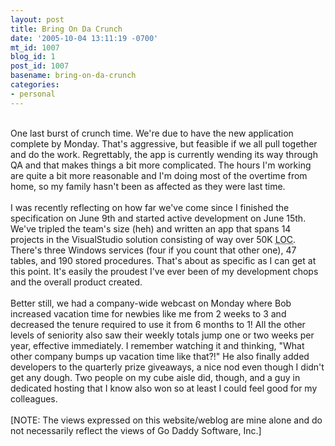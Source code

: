 ```yaml
---
layout: post
title: Bring On Da Crunch
date: '2005-10-04 13:11:19 -0700'
mt_id: 1007
blog_id: 1
post_id: 1007
basename: bring-on-da-crunch
categories:
- personal
---
```

<br />One last burst of crunch time. We're due to have the new application complete by Monday. That's aggressive, but feasible if we all pull together and do the work. Regrettably, the app is currently wending its way through QA and that makes things a bit more complicated. The hours I'm working are quite a bit more reasonable and I'm doing most of the overtime from home, so my family hasn't been as affected as they were last time.<br /><br />I was recently reflecting on how far we've come since I finished the specification on June 9th and started active development on June 15th. We've tripled the team's size (heh) and written an app that spans 14 projects in the VisualStudio solution consisting of way over 50K <acronym title="Lines Of Code">LOC</acronym>. There's three Windows services (four if you count that other one), 47 tables, and 190 stored procedures. That's about as specific as I can get at this point. It's easily the proudest I've ever been of my development chops and the overall product created.<br /><br />Better still, we had a company-wide webcast on Monday where Bob increased vacation time for newbies like me from 2 weeks to 3 and decreased the tenure required to use it from 6 months to 1! All the other levels of seniority also saw their weekly totals jump one or two weeks per year, effective immediately. I remember watching it and thinking, "What other company bumps up vacation time like that?!" He also finally added developers to the quarterly prize giveaways, a nice nod even though I didn't get any dough. Two people on my cube aisle did, though, and a guy in dedicated hosting that I know also won so at least I could feel good for my colleagues.<br /><br />[NOTE: The views expressed on this website/weblog are mine alone and do not necessarily reflect the views of Go Daddy Software, Inc.]<br /><br /><br />
